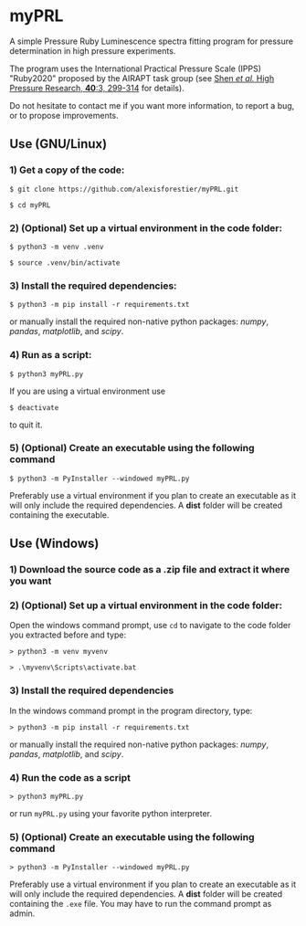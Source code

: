 # myPRL

A simple Pressure Ruby Luminescence spectra fitting 
program for pressure determination in high pressure experiments.

The program uses the International Practical Pressure Scale (IPPS) "Ruby2020" proposed by the AIRAPT task group (see [Shen *et al.* High Pressure Research, **40**:3, 299-314](https://doi.org/10.1080/08957959.2020.1791107) for details).

Do not hesitate to contact me if you want more information, to report a bug, or to propose improvements.

## Use (GNU/Linux)

### 1) Get a copy of the code:

`$ git clone https://github.com/alexisforestier/myPRL.git`

`$ cd myPRL`

### 2) (Optional) Set up a virtual environment in the code folder:

`$ python3 -m venv .venv`

`$ source .venv/bin/activate`

### 3) Install the required dependencies:

`$ python3 -m pip install -r requirements.txt `

or manually install the required non-native python packages: *numpy*, *pandas*, *matplotlib*, and *scipy*.

### 4) Run as a script:

`$ python3 myPRL.py`

If you are using a virtual environment use

`$ deactivate`

to quit it.

### 5) (Optional) Create an executable using the following command

`$ python3 -m PyInstaller --windowed myPRL.py`

Preferably use a virtual environment if you plan to create an executable as it will only include the required dependencies. A **dist** folder will be created containing the executable.

## Use (Windows)

### 1) Download the source code as a .zip file and extract it where you want

### 2) (Optional) Set up a virtual environment in the code folder:

Open the windows command prompt, use `cd` to navigate to the code folder you extracted before and type:

`> python3 -m venv myvenv`

`> .\myvenv\Scripts\activate.bat`

### 3) Install the required dependencies

In the windows command prompt in the program directory, type:

`> python3 -m pip install -r requirements.txt`

or manually install the required non-native python packages: *numpy*, *pandas*, *matplotlib*, and *scipy*.

### 4) Run the code as a script

`> python3 myPRL.py` 

or run `myPRL.py` using your favorite python interpreter.

### 5) (Optional) Create an executable using the following command

`> python3 -m PyInstaller --windowed myPRL.py`

Preferably use a virtual environment if you plan to create an executable as it will only include the required dependencies. A **dist** folder will be created containing the `.exe` file. You may have to run the command prompt as admin. 